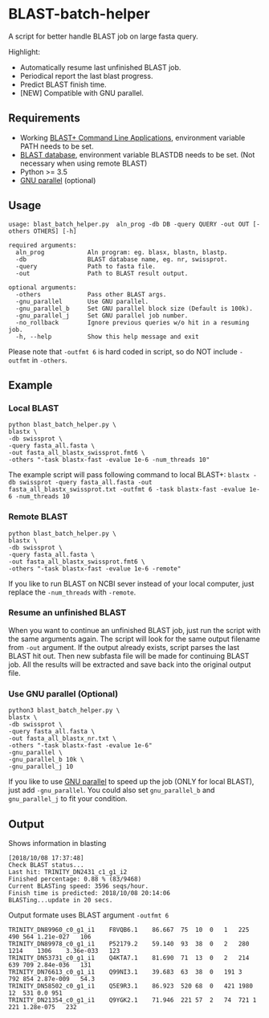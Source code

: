 # BLAST-batch-helper
A script for better handle BLAST job on large fasta query.

Highlight:
* Automatically resume last unfinished BLAST job.
* Periodical report the last blast progress.
* Predict BLAST finish time.
* [NEW] Compatible with GNU parallel.

## Requirements
* Working [BLAST+ Command Line Applications](https://www.ncbi.nlm.nih.gov/books/NBK279671/), environment variable PATH needs to be set.
* [BLAST database](ftp://ftp.ncbi.nlm.nih.gov/blast/db/), environment variable BLASTDB needs to be set. (Not necessary when using remote BLAST)
* Python >= 3.5
* [GNU parallel](https://www.gnu.org/software/parallel/) (optional) 

## Usage
```
usage: blast_batch_helper.py  aln_prog -db DB -query QUERY -out OUT [-others OTHERS] [-h]

required arguments:
  aln_prog            Aln program: eg. blasx, blastn, blastp.
  -db                 BLAST database name, eg. nr, swissprot.
  -query              Path to fasta file.
  -out                Path to BLAST result output.

optional arguments:
  -others             Pass other BLAST args.
  -gnu_parallel       Use GNU parallel.
  -gnu_parallel_b     Set GNU parallel block size (Default is 100k).
  -gnu_parallel_j     Set GNU parallel job number.
  -no_rollback        Ignore previous queries w/o hit in a resuming job.  
  -h, --help          Show this help message and exit
```
Please note that `-outfmt 6` is hard coded in script, so do NOT include `-outfmt` in `-others`.

## Example
### Local BLAST
```
python blast_batch_helper.py \
blastx \
-db swissprot \
-query fasta_all.fasta \
-out fasta_all_blastx_swissprot.fmt6 \
-others "-task blastx-fast -evalue 1e-6 -num_threads 10"
```
The example script will pass following command to local BLAST+:
`blastx -db swissprot -query fasta_all.fasta -out fasta_all_blastx_swissprot.txt -outfmt 6 -task blastx-fast -evalue 1e-6 -num_threads 10`

### Remote BLAST
```
python blast_batch_helper.py \
blastx \
-db swissprot \
-query fasta_all.fasta \
-out fasta_all_blastx_swissprot.fmt6 \
-others "-task blastx-fast -evalue 1e-6 -remote"
```
If you like to run BLAST on NCBI sever instead of your local computer, just replace the `-num_threads` with `-remote`.

### Resume an unfinished BLAST
When you want to continue an unfinished BLAST job, just run the script with the same arguments again. The script will look for the same output filename from `-out` argument. If the output already exists, script parses the last BLAST hit out. Then new subfasta file will be made for continuing BLAST job. All the results will be extracted and save back into the original output file.

### Use GNU parallel (Optional)
```
python3 blast_batch_helper.py \
blastx \
-db swissprot \
-query fasta_all.fasta \
-out fasta_all_blastx_nr.txt \
-others "-task blastx-fast -evalue 1e-6"
-gnu_parallel \
-gnu_parallel_b 10k \
-gnu_parallel_j 10
```
If you like to use [GNU parallel](https://www.gnu.org/software/parallel/) to speed up the job (ONLY for local BLAST), just add `-gnu_parallel`. You could also set `gnu_parallel_b` and `gnu_parallel_j` to fit your condition.

## Output
Shows information in blasting
```
[2018/10/08 17:37:48]
Check BLAST status...
Last hit: TRINITY_DN2431_c1_g1_i2
Finished percentage: 0.88 % (83/9468)
Current BLASTing speed: 3596 seqs/hour.
Finish time is predicted: 2018/10/08 20:14:06
BLASTing...update in 20 secs.
```
Output formate uses BLAST argument `-outfmt 6`
```
TRINITY_DN89960_c0_g1_i1	F8VQB6.1	86.667	75	10	0	1	225	490	564	1.21e-027	106
TRINITY_DN89978_c0_g1_i1	P52179.2	59.140	93	38	0	2	280	1214	1306	3.36e-033	123
TRINITY_DN53731_c0_g1_i1	Q4KTA7.1	81.690	71	13	0	2	214	639	709	2.84e-036	131
TRINITY_DN76613_c0_g1_i1	Q99NI3.1	39.683	63	38	0	191	3	792	854	2.87e-009	54.3
TRINITY_DN58502_c0_g1_i1	Q5E9R3.1	86.923	520	68	0	421	1980	12	531	0.0	951
TRINITY_DN21354_c0_g1_i1	Q9YGK2.1	71.946	221	57	2	74	721	1	221	1.28e-075	232
```
